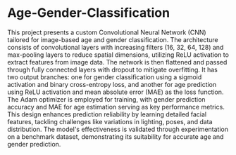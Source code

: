# Age-Gender-Classification
This project presents a custom Convolutional Neural Network (CNN) tailored for image-based age and gender classification. The architecture consists of convolutional layers with increasing filters (16, 32, 64, 128) and max-pooling layers to reduce spatial dimensions, utilizing ReLU activation to extract features from image data. The network is then flattened and passed through fully connected layers with dropout to mitigate overfitting. It has two output branches: one for gender classification using a sigmoid activation and binary cross-entropy loss, and another for age prediction using ReLU activation and mean absolute error (MAE) as the loss function. The Adam optimizer is employed for training, with gender prediction accuracy and MAE for age estimation serving as key performance metrics. This design enhances prediction reliability by learning detailed facial features, tackling challenges like variations in lighting, poses, and data distribution. The model's effectiveness is validated through experimentation on a benchmark dataset, demonstrating its suitability for accurate age and gender prediction.
